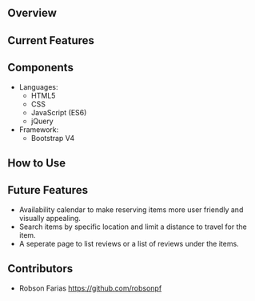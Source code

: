 ## Overview


## Current Features


## Components
* Languages:
    * HTML5
    * CSS
    * JavaScript (ES6)
    * jQuery
* Framework:
    * Bootstrap V4

## How to Use


## Future Features
* Availability calendar to make reserving items more user friendly and visually appealing.
* Search items by specific location and limit a distance to travel for the item.
* A seperate page to list reviews or a list of reviews under the items.

## Contributors
* Robson Farias https://github.com/robsonpf
